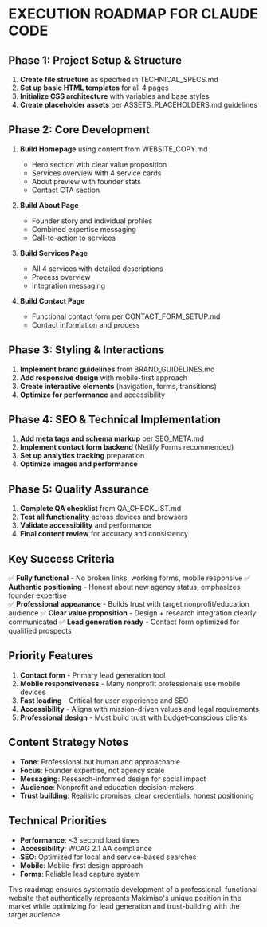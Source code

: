 # EXECUTION ROADMAP FOR CLAUDE CODE

## Phase 1: Project Setup & Structure
1. **Create file structure** as specified in TECHNICAL_SPECS.md
2. **Set up basic HTML templates** for all 4 pages
3. **Initialize CSS architecture** with variables and base styles
4. **Create placeholder assets** per ASSETS_PLACEHOLDERS.md guidelines

## Phase 2: Core Development
1. **Build Homepage** using content from WEBSITE_COPY.md
   - Hero section with clear value proposition
   - Services overview with 4 service cards
   - About preview with founder stats
   - Contact CTA section

2. **Build About Page** 
   - Founder story and individual profiles
   - Combined expertise messaging
   - Call-to-action to services

3. **Build Services Page**
   - All 4 services with detailed descriptions
   - Process overview
   - Integration messaging

4. **Build Contact Page**
   - Functional contact form per CONTACT_FORM_SETUP.md
   - Contact information and process

## Phase 3: Styling & Interactions
1. **Implement brand guidelines** from BRAND_GUIDELINES.md
2. **Add responsive design** with mobile-first approach
3. **Create interactive elements** (navigation, forms, transitions)
4. **Optimize for performance** and accessibility

## Phase 4: SEO & Technical Implementation
1. **Add meta tags and schema markup** per SEO_META.md
2. **Implement contact form backend** (Netlify Forms recommended)
3. **Set up analytics tracking** preparation
4. **Optimize images and performance**

## Phase 5: Quality Assurance
1. **Complete QA checklist** from QA_CHECKLIST.md
2. **Test all functionality** across devices and browsers
3. **Validate accessibility** and performance
4. **Final content review** for accuracy and consistency

## Key Success Criteria
✅ **Fully functional** - No broken links, working forms, mobile responsive
✅ **Authentic positioning** - Honest about new agency status, emphasizes founder expertise  
✅ **Professional appearance** - Builds trust with target nonprofit/education audience
✅ **Clear value proposition** - Design + research integration clearly communicated
✅ **Lead generation ready** - Contact form optimized for qualified prospects

## Priority Features
1. **Contact form** - Primary lead generation tool
2. **Mobile responsiveness** - Many nonprofit professionals use mobile devices
3. **Fast loading** - Critical for user experience and SEO
4. **Accessibility** - Aligns with mission-driven values and legal requirements
5. **Professional design** - Must build trust with budget-conscious clients

## Content Strategy Notes
- **Tone**: Professional but human and approachable
- **Focus**: Founder expertise, not agency scale
- **Messaging**: Research-informed design for social impact
- **Audience**: Nonprofit and education decision-makers
- **Trust building**: Realistic promises, clear credentials, honest positioning

## Technical Priorities
- **Performance**: <3 second load times
- **Accessibility**: WCAG 2.1 AA compliance
- **SEO**: Optimized for local and service-based searches
- **Mobile**: Mobile-first design approach
- **Forms**: Reliable lead capture system

This roadmap ensures systematic development of a professional, functional website that authentically represents Makimiso's unique position in the market while optimizing for lead generation and trust-building with the target audience.

